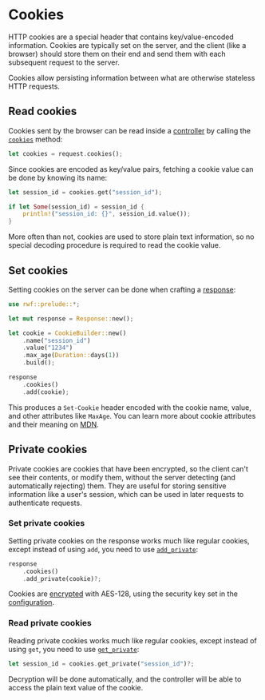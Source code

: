 # Cookies

HTTP cookies are a special header that contains key/value-encoded information. Cookies are typically set on the server, and the client (like a browser) should store them on their end and send them with each subsequent request to the server.

Cookies allow persisting information between what are otherwise stateless HTTP requests.

## Read cookies

Cookies sent by the browser can be read inside a [controller](../) by calling the [`cookies`](https://docs.rs/rwf/latest/rwf/http/request/struct.Request.html#method.cookies) method:

```rust
let cookies = request.cookies();
```

Since cookies are encoded as key/value pairs, fetching a cookie value can be done by knowing its name:

```rust
let session_id = cookies.get("session_id");

if let Some(session_id) = session_id {
    println!("session_id: {}", session_id.value());
}
```

More often than not, cookies are used to store plain text information, so no special decoding procedure is required to read the cookie value.

## Set cookies

Setting cookies on the server can be done when crafting a [response](../response):

```rust
use rwf::prelude::*;

let mut response = Response::new();

let cookie = CookieBuilder::new()
    .name("session_id")
    .value("1234")
    .max_age(Duration::days(1))
    .build();

response
    .cookies()
    .add(cookie);
```

This produces a `Set-Cookie` header encoded with the cookie name, value, and other attributes like `MaxAge`. You can learn more about cookie attributes and their meaning on [MDN](https://developer.mozilla.org/en-US/docs/Web/HTTP/Headers/Set-Cookie).

## Private cookies

Private cookies are cookies that have been encrypted, so the client can't see their contents, or modify them, without the server detecting (and automatically rejecting) them.
They are useful for storing sensitive information like a user's session, which can be used in later requests to authenticate requests.

### Set private cookies

Setting private cookies on the response works much like regular cookies, except instead of using `add`, you need to use [`add_private`](https://docs.rs/rwf/latest/rwf/http/cookies/struct.Cookies.html#method.add_private):

```rust
response
    .cookies()
    .add_private(cookie)?;
```

Cookies are [encrypted](../../encryption) with AES-128, using the security key set in the [configuration](../../configuration).


### Read private cookies

Reading private cookies works much like regular cookies, except instead of using `get`, you need to use [`get_private`](https://docs.rs/rwf/latest/rwf/http/cookies/struct.Cookies.html#method.get_private):

```rust
let session_id = cookies.get_private("session_id")?;
```

Decryption will be done automatically, and the controller will be able to access the plain text value of the cookie.
